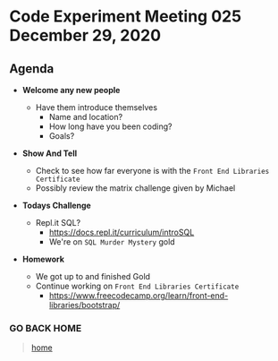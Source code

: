 # Code Experiment Meeting 025 December 29, 2020

## Agenda
- **Welcome any new people**
  - Have them introduce themselves
    - Name and location?
    - How long have you been coding?
    - Goals?


- **Show And Tell**
  - Check to see how far everyone is with the `Front End Libraries Certificate`
  - Possibly review the matrix challenge given by Michael


- **Todays Challenge**
  - Repl.it SQL?
    - https://docs.repl.it/curriculum/introSQL
    - We're on `SQL Murder Mystery` gold


- **Homework**
  - We got up to and finished Gold
  - Continue working on `Front End Libraries Certificate`
      - https://www.freecodecamp.org/learn/front-end-libraries/bootstrap/


### GO BACK HOME
> [home](../../../readme.md)
